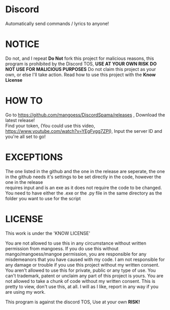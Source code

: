 # Discord
Automatically send commands / lyrics to anyone!

# NOTICE
Do not, and I repeat **Do Not** fork this project for malicious reasons, this program is prohibited by the Discord TOS, **USE AT YOUR OWN RISK**
**DO NOT USE FOR MALICIOUS PURPOSES**
Do not claim this project as your own, or else I'll take action.
Read how to use this project with the **Know License**

# HOW TO
Go to https://github.com/mangoess/DiscordSpama/releases , Download the latest release!
<br />
Find your token, (You could use this video, https://www.youtube.com/watch?v=YEgFvgg7ZPI), Input the server ID and you're all set to go!

# EXCEPTIONS
The one listed in the github and the one in the release are seperate, the one in the github needs it's settings to be set directly in the code, however the one in the release 
<br />
requires input and is an exe as it does not require the code to be changed.
<br />
You need to have either the .exe or the .py file in the same directory as the folder you want to use for the script

# LICENSE

This work is under the 'KNOW LICENSE'

You are not allowed to use this in any circumstance without written permission from mangoess. If you do use this without mango/mangoess/mangoe permission, you are responsible for any misdemeanors that you have caused with my code. I am not responsible for any damage or trouble if you use this project without my written consent. You aren't allowed to use this for private, public or any type of use. You can't trademark, patent or unclaim any part of this project is yours. You are not allowed to take a chunk of code without my written consent. This is pretty to view, don't use this, at all. I will as I like, report in any way if you are using my work.

This program is against the discord TOS, Use at your own **RISK!**
